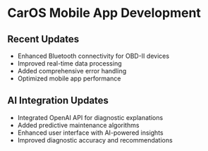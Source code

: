 # CarOS Mobile App Development

## Recent Updates

- Enhanced Bluetooth connectivity for OBD-II devices
- Improved real-time data processing
- Added comprehensive error handling
- Optimized mobile app performance
## AI Integration Updates

- Integrated OpenAI API for diagnostic explanations
- Added predictive maintenance algorithms
- Enhanced user interface with AI-powered insights
- Improved diagnostic accuracy and recommendations
